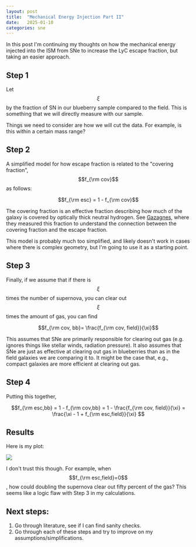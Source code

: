 ```yaml
---
layout: post
title:  "Mechanical Energy Injection Part II"
date:   2025-01-10
categories: sne
---
```



In this post I'm continuing my thoughts on how the  mechanical energy injected into the ISM from SNe to increase the LyC escape fraction, but taking an easier approach.

## Step 1

Let $$\xi$$ by the fraction of SN in our blueberry sample compared to the field. This is something that we will directly measure with our sample.

Things we need to consider are how we will cut the data. For example, is this within a certain mass range?


## Step 2

A simplified model for how escape fraction is related to the "covering fraction", $$f_{\rm cov}$$ as follows:

$$f_{\rm esc} = 1 - f_{\rm cov}$$

The covering fraction is an effective fraction describing how much of the galaxy is covered by optically thick neutral hydrogen. See <a href="https://www.aanda.org/articles/aa/full_html/2018/08/aa32759-18/aa32759-18.html">Gazagnes</a>, where they measured this fraction to understand the connection between the covering fraction and the escape fraction.

This model is probably much too simplified, and likely doesn't work in cases where there is complex geometry, but I'm going to use it as a starting point.

## Step 3

Finally, if we assume that if there is $$\xi$$ times the number of supernova, you can clear out $$\xi$$ times the amount of gas, you can find

$$f_{\rm cov, bb}= \frac{f_{\rm cov, field}}{\xi}$$

This assumes that SNe are primarily responsible for clearing out gas (e.g. ignores things like stellar winds, radiation pressure). It also assumes that SNe are just as effective at clearing out gas in blueberries than as in the field galaxies we are comparing it to. It might be the case that, e.g., compact galaxies are more efficient at clearing out gas.

## Step 4

Putting this together,

$$f_{\rm esc,bb} = 1 - f_{\rm cov,bb} = 1 - \frac{f_{\rm cov, field}}{\xi} = \frac{\xi - 1 + f_{\rm esc,field}}{\xi} $$


## Results

Here is my plot:


<img src="{{ site.baseurl }}/assets/plots/20250110_f_esc.png">



I don't trust this though. For example, when $$f_{\rm esc,field}=0$$, how could doubling the supernova clear out fifty percent of the gas? This seems like a logic flaw with Step 3 in my calculations.


## Next steps:

1. Go through literature, see if I can find sanity checks.
2. Go through each of these steps and try to improve on my assumptions/simplifications.